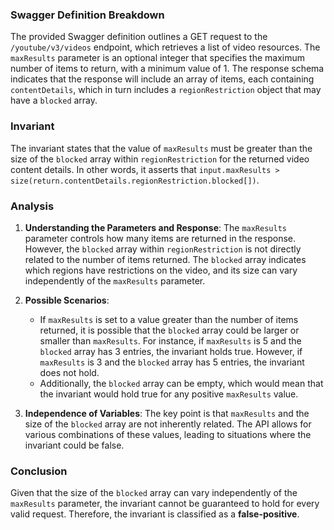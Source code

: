 ### Swagger Definition Breakdown
The provided Swagger definition outlines a GET request to the `/youtube/v3/videos` endpoint, which retrieves a list of video resources. The `maxResults` parameter is an optional integer that specifies the maximum number of items to return, with a minimum value of 1. The response schema indicates that the response will include an array of items, each containing `contentDetails`, which in turn includes a `regionRestriction` object that may have a `blocked` array.

### Invariant
The invariant states that the value of `maxResults` must be greater than the size of the `blocked` array within `regionRestriction` for the returned video content details. In other words, it asserts that `input.maxResults > size(return.contentDetails.regionRestriction.blocked[])`.

### Analysis
1. **Understanding the Parameters and Response**: The `maxResults` parameter controls how many items are returned in the response. However, the `blocked` array within `regionRestriction` is not directly related to the number of items returned. The `blocked` array indicates which regions have restrictions on the video, and its size can vary independently of the `maxResults` parameter.

2. **Possible Scenarios**: 
   - If `maxResults` is set to a value greater than the number of items returned, it is possible that the `blocked` array could be larger or smaller than `maxResults`. For instance, if `maxResults` is 5 and the `blocked` array has 3 entries, the invariant holds true. However, if `maxResults` is 3 and the `blocked` array has 5 entries, the invariant does not hold.
   - Additionally, the `blocked` array can be empty, which would mean that the invariant would hold true for any positive `maxResults` value.

3. **Independence of Variables**: The key point is that `maxResults` and the size of the `blocked` array are not inherently related. The API allows for various combinations of these values, leading to situations where the invariant could be false.

### Conclusion
Given that the size of the `blocked` array can vary independently of the `maxResults` parameter, the invariant cannot be guaranteed to hold for every valid request. Therefore, the invariant is classified as a **false-positive**.
